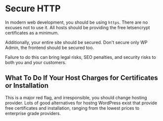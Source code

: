 # Secure HTTP

In modern web development, you should be using `https`. There are no excuses not to use it. All hosts should be providing the free letsencrypt certificates as a minimum.

Additionally, your entire site should be secured. Don't secure only WP Admin, the frontend should be secured too.

Failure to do this can bring legal risks, SEO penalties, and security risks to both you and your customers.

## What To Do If Your Host Charges for Certificates or Installation

This is a major red flag, and irresponsible, you should change hosting provider. Lots of good alternatives for hostng WordPress exist that provide free certificates and installation, ranging from the lowest prices to enterprise grade providers.

